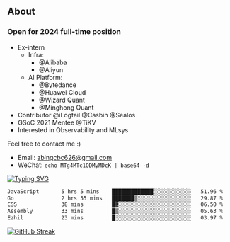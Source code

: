 ## About
### Open for 2024 full-time position
- Ex-intern
  - Infra:
    - @Alibaba
    - @Aliyun
  - AI Platform:
    - @Bytedance
    - @Huawei Cloud
    - @Wizard Quant
    - @Minghong Quant
- Contributor @iLogtail @Casbin @Sealos
- GSoC 2021 Mentee @TiKV
- Interested in Observability and MLsys

Feel free to contact me :)
- Email: abingcbc626@gmail.com
- WeChat: `echo MTg4MTc1ODMyMDcK | base64 -d`

[![Typing SVG](https://readme-typing-svg.herokuapp.com?duration=4000&lines=Don't+neglect+your+dreams;Don't+work+too+long;Speak+up+for+ideas;Make+friends;Be+happy)](https://git.io/typing-svg)

<!--START_SECTION:waka-->

```txt
JavaScript       5 hrs 5 mins    █████████████░░░░░░░░░░░░   51.96 %
Go               2 hrs 55 mins   ███████▒░░░░░░░░░░░░░░░░░   29.87 %
CSS              38 mins         █▓░░░░░░░░░░░░░░░░░░░░░░░   06.50 %
Assembly         33 mins         █▒░░░░░░░░░░░░░░░░░░░░░░░   05.63 %
Ezhil            23 mins         █░░░░░░░░░░░░░░░░░░░░░░░░   03.97 %
```

<!--END_SECTION:waka-->

[![GitHub Streak](http://github-readme-streak-stats.herokuapp.com?user=abingcbc&date_format=j%20M%5B%20Y%5D)](https://git.io/streak-stats)



<!--
**Abingcbc/Abingcbc** is a ✨ _special_ ✨ repository because its `README.md` (this file) appears on your GitHub profile.

Here are some ideas to get you started:

- 🔭 I’m currently working on ...
- 🌱 I’m currently learning ...
- 👯 I’m looking to collaborate on ...
- 🤔 I’m looking for help with ...
- 💬 Ask me about ...
- 📫 How to reach me: ...
- 😄 Pronouns: ...
- ⚡ Fun fact: ...

![Top Langs](https://github-readme-stats.vercel.app/api/top-langs/?username=abingcbc&count_private=true)
![Abing's github stats](https://github-readme-stats.vercel.app/api?username=abingcbc&count_private=true&show_icons=true&theme=dark)

-->

